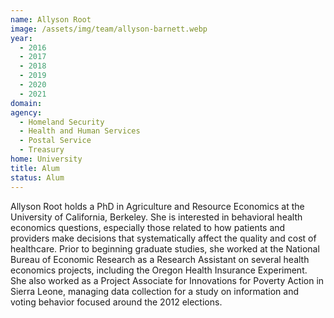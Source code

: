 ```yaml
---
name: Allyson Root
image: /assets/img/team/allyson-barnett.webp
year: 
  - 2016
  - 2017
  - 2018
  - 2019
  - 2020
  - 2021
domain:
agency:
  - Homeland Security
  - Health and Human Services
  - Postal Service
  - Treasury
home: University
title: Alum
status: Alum
---
```


Allyson Root holds a PhD in Agriculture and Resource Economics at the University of California, Berkeley.  She is interested in behavioral health economics questions, especially those related to how patients and providers make decisions that systematically affect the quality and cost of healthcare.  Prior to beginning graduate studies, she worked at the National Bureau of Economic Research as a Research Assistant on several health economics projects, including the Oregon Health Insurance Experiment.  She also worked as a Project Associate for Innovations for Poverty Action in Sierra Leone, managing data collection for a study on information and voting behavior focused around the 2012 elections. 
